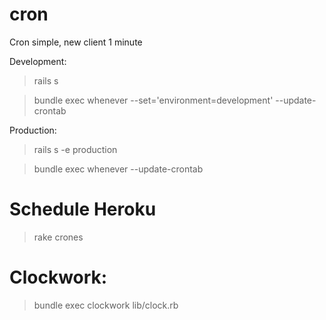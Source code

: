 cron
====

Cron simple, new client  1 minute

Development:
> rails s

> bundle exec whenever --set='environment=development' --update-crontab

Production:
> rails s -e production

> bundle exec whenever --update-crontab


Schedule Heroku
================

  > rake crones


Clockwork:
==========

> bundle exec clockwork lib/clock.rb
